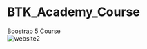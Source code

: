 # BTK_Academy_Course
Boostrap 5 Course
<br>
![website2](https://github.com/damlasabaz/BTK_Academy_Course/assets/117301486/418f1af4-c8ce-491d-84ac-b23a39f11bba)
